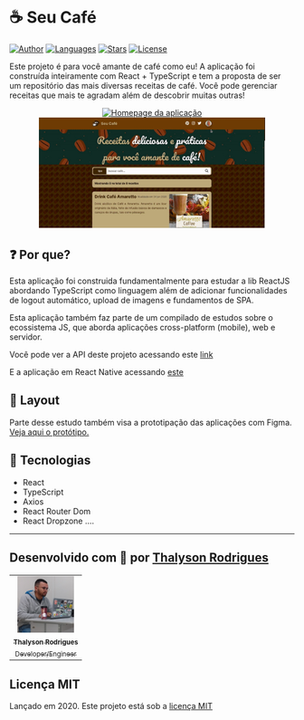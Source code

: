 # :coffee: Seu Café

[![Author](https://img.shields.io/badge/author-thalysonalexr-753D00?style=flat-square)](https://github.com/thalysonalexr)
[![Languages](https://img.shields.io/github/languages/count/thalysonalexr/ycoffee-web?color=753D00&style=flat-square)](https://img.shields.io/github/languages/count/thalysonalexr/ycoffee-web?color=753D00&style=flat-square)
[![Stars](https://img.shields.io/github/stars/thalysonalexr/ycoffee-web?color=753D00&style=flat-square)](https://github.com/thalysonalexr/ycoffee-web/stargazers)
[![License](https://img.shields.io/github/license/thalysonalexr/ycoffee-web?color=753D00&style=flat-square)](https://img.shields.io/github/license/thalysonalexr/ycoffee-web?color=753D00&style=flat-square)

Este projeto é para você amante de café como eu! A aplicação foi construída inteiramente com React + TypeScript e tem a proposta de ser um repositório das mais diversas receitas de café. Você pode gerenciar receitas que mais te agradam além de descobrir muitas outras!

<p align="center">
  <a href="https://github.com/thalysonalexr/ycoffee-web">
    <img
      src="./docs/running-1.gif"
      width="400px;"
      alt="Homepage da aplicação" title="Homepage">
    <img
      src="./docs/running-2.gif"
      width="400px;"
      alt="Dashboard da aplicação" title="Dashboard">
  </a>
</p>

## :question: Por que?

Esta aplicação foi construida fundamentalmente para estudar a lib ReactJS abordando TypeScript como linguagem além de adicionar funcionalidades de logout automático, upload de imagens e fundamentos de SPA.

Esta aplicação também faz parte de um compilado de estudos sobre o ecossistema JS, que aborda aplicações cross-platform (mobile), web e servidor.

Você pode ver a API deste projeto acessando este [link](https://github.com/thalysonalexr/ycoffee-api)

E a aplicação em React Native acessando [este](https://github.com/thalysonalexr/ycoffee-mobile)

## :blossom: Layout

Parte desse estudo também visa a prototipação das aplicações com Figma. [Veja aqui o protótipo.](https://www.figma.com/file/2xaJA3x3lYY3GDC01lcL2e/website?node-id=98%3A61)

## :rocket: Tecnologias

- React
- TypeScript
- Axios
- React Router Dom
- React Dropzone
  ....

---

## Desenvolvido com :heartbeat: por [Thalyson Rodrigues](https://www.linkedin.com/in/thalysonrodrigues/)

<table>
  <tr>
    <td align="center">
      <a href="">
        <img
          src="./docs/me.jpg"
          width="100px;"
          alt="Thalyson Rodrigues"/>
        <br/>
        <sub><b>Thalyson Rodrigues</b></sub><br>
        <sub>Developer/Engineer</sub>
      </a>
    </td>
</table>

## Licença MIT

Lançado em 2020. Este projeto está sob a [licença MIT](https://github.com/thalysonalexr/ycoffee-web/blob/master/LICENSE)
